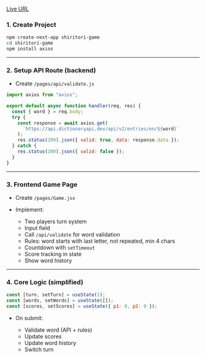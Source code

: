 [Live URL]()

### 1. Create Project

```bash
npm create-next-app shiritori-game
cd shiritori-game
npm install axios
```

---

### 2. Setup API Route (backend)

* Create `/pages/api/validate.js`

```js
import axios from "axios";

export default async function handler(req, res) {
  const { word } = req.body;
  try {
    const response = await axios.get(
      `https://api.dictionaryapi.dev/api/v2/entries/en/${word}`
    );
    res.status(200).json({ valid: true, data: response.data });
  } catch {
    res.status(200).json({ valid: false });
  }
}
```

---

### 3. Frontend Game Page

* Create `/pages/Game.jsx`
* Implement:

  * Two players turn system
  * Input field
  * Call `/api/validate` for word validation
  * Rules: word starts with last letter, not repeated, min 4 chars
  * Countdown with `setTimeout`
  * Score tracking in state
  * Show word history

---

### 4. Core Logic (simplified)

```js
const [turn, setTurn] = useState(1);
const [words, setWords] = useState([]);
const [scores, setScores] = useState({ p1: 0, p2: 0 });
```

* On submit:

  * Validate word (API + rules)
  * Update scores
  * Update word history
  * Switch turn
